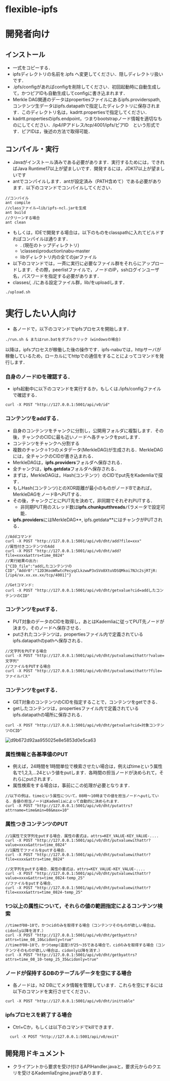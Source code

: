 # flexible-ipfs
# 開発者向け
## インストール
- 一式をコピーする．
- ipfsディレクトリの名前を.ipfs へ変更してください．隠しディレクトリ扱いです．
- .ipfs/configがあればconfigを削除してください．初回起動時に自動生成して，かつピアIDも自動生成してconfigに書き込まれます．
- Merkle DAG関連のデータはpropertiesファイルにあるipfs.providerspath, コンテンツ生データはipfs.datapathで指定したディレクトリに保存されます．このディレクトリ名は，kadrtt.propertiesで指定してください．
- kadrtt.propertiesのipfs.endpoint，つまりbootstrapノード情報を適切なものにしてください．/ip4/IPアドレス/tcp/4001/ipfs/ピアID　という形式です．ピアIDは，後述の方法で取得可能．
## コンパイル・実行
- Javaがインストール済みである必要があります．実行するためには，できればJava Runtime17以上が望ましいです．開発するには，JDK17以上が望ましいです
- antでコンパイルします．antが設定済み（PATH含めて）である必要があります．以下のコマンドでコンパイルしてください．
~~~
//コンパイル
ant compile
//classファイル→lib/ipfs-ncl.jarを生成
ant build
//クリーンする場合
ant clean
~~~
- もしくは，IDEで開発する場合は，以下のものをclasspathに入れてビルドすればコンパイルは通ります．
  - . (現在のトップディレクトリ)
  - \classes\production\nabu-master
  - libディレクトリ内の全てのjarファイル
- 以下のコマンドでは，一斉に実行に必要なファイル群をそれらにアップロードします．その際，peerlistファイルで，ノードのIP，sshログインユーザ名，パスワードを指定する必要があります．
- classes/, ./にある設定ファイル群，lib/をuploadします．
~~~
./upload.sh
~~~
# 実行したい人向け
- 各ノードで，以下のコマンドでipfsプロセスを開始します．
~~~
./run.sh & またはrun.batをダブルクリック（windowsの場合)
~~~
以降は，ipfsプロセスが稼働した後の操作です．ipfs-nabuでは，httpサーバが稼働しているため，ローカルにてhttpでの通信をすることによってコマンドを発行します．
### 自身のノードIDを確認する．
- ipfs起動中に以下のコマンドを実行するか，もしくは./ipfs/configファイルで確認する．
~~~
curl -X POST "http://127.0.0.1:5001/api/v0/id"
~~~
### コンテンツをaddする．
- 自身のコンテンツをチャンクに分割し，公開用フォルダに複製します．その後，チャンクのCIDに最も近いノードへ各チャンクをputします．
- コンテンツをチャンクへ分割する
- 複数のチャンク＋1つのメタデータ(MerkleDAG)が生成される．MerkleDAGには，全チャンクのCIDが書き込まれる．
- MerkleDAGは，**ipfs.providers**フォルダへ保存される．
- 全チャンクは，**ipfs.getdata**フォルダへ保存される．
- まずは，MerkleDAGは，Hash(コンテンツ）のCIDでput先をKademliaで探す．
- もしHash(コンテンツ)とのXOR距離が最小のものがノードBであれば，MerkleDAGをノードBへPUTする．
- その後，チャンクごとにPUT先を決めて，非同期でそれぞれPUTする．
  - 非同期PUT用のスレッド数は**ipfs.chunkputthreads**パラメータで設定可能．
- **ipfs.providers**にはMerkleDAG**, ipfs.getdata**にはチャンクがPUTされる．
~~~
//Addコマンド
curl -X POST "http://127.0.0.1:5001/api/v0/dht/add?file=xxx"
//属性付きコンテンツのAdd
curl -X POST "http://127.0.0.1:5001/api/v0/dht/add?file=xxxx&attrs=time_0824"
//実行結果の出力: 
{"CID_file":"addしたコンテンツのCID","Addr0":"12D3KooWRwtcPecyqCLkzwwP3xSVo8XtuVDSQMkoi7NJc2sjRTjR: [/ip4/xx.xx.xx.xx/tcp/4001]"}

//Getコマンド:
curl -X POST "http://127.0.0.1:5001/api/v0/dht/getvalue?cid=addしたコンテンツのCID"
~~~
### コンテンツをputする．
- PUT対象のデータのCIDを取得し，あとはKademliaに従ってPUT先ノードが決まり，そのノードへ保存させる．
- putされたコンテンツは，propertiesファイル内で定義されているipfs.datapathのpathへ保存される．
~~~
//文字列をPUTする場合
curl -X POST "http://127.0.0.1:5001/api/v0/dht/putvaluewithattr?value=文字列"
//ファイルをPUTする場合
curl -X POST "http://127.0.0.1:5001/api/v0/dht/putvaluewithattr?file=ファイルパス"
~~~
### コンテンツをgetする．
- GET対象のコンテンツのCIDを指定することで，コンテンツをgetできる．
- getしたコンテンツは，propertiesファイル内で定義されているipfs.datapathの場所に保存される．
~~~
curl -X POST "http://127.0.0.1:5001/api/v0/dht/getvalue?cid=対象コンテンツのCID"
~~~
![d9b672d92aa955025e8e5853d0e5ca63](https://github.com/ncl-teu/flexible-ipfs/assets/4952618/3bcd9b63-8ec9-414a-9f6b-b57bebce2479)

### 属性情報と各基準値のPUT
- 例えば，24時間を1時間単位で検索させたい場合は，例えばtimeという属性名で1,2,3,...24という値をputします．各時間の担当ノードが決められて，それらにputされます．
- 属性検索をする場合は，事前にこの処理が必要となります．
~~~
//以下の例は，timeという属性について，08時～10時までの値を担当ノードへputしている．各値の担当ノードはKademliaによって自動的に決められます．
curl -X POST "http://127.0.0.1:5001/api/v0/dht/putattrs?attrname=time&min=08&max=10"
~~~
### 属性つきコンテンツのPUT
~~~
//1属性で文字列をputする場合．属性の書式は，attrs=KEY_VALUE-KEY_VALUE-....
curl -X POST "http://127.0.0.1:5001/api/v0/dht/putvaluewithattr?value=xxxx&attrs=time_0824"
//1属性でファイルをputする場合．
curl -X POST "http://127.0.0.1:5001/api/v0/dht/putvaluewithattr?file=xxxx&attrs=time_0824"

//文字列をputする場合．属性の書式は，attrs=KEY_VALUE-KEY_VALUE-....
curl -X POST "http://127.0.0.1:5001/api/v0/dht/putvaluewithattr?value=xxxx&attrs=time_0824-temp_25"
//ファイルをputする場合．
curl -X POST "http://127.0.0.1:5001/api/v0/dht/putvaluewithattr?file=xxxx&attrs=time_0824-temp_25"
~~~
### 1つ以上の属性について，それらの値の範囲指定によるコンテンツ検索
~~~
//timeが08~10で，かつcidのみを取得する場合（コンテンツそのものが欲しい場合は，cidonly以降を消す．）
curl -X POST "http://127.0.0.1:5001/api/v0/dht/getbyattrs?attrs=time_08_10&cidonly=true"
//timeが08~10で，かつtemp(温度)が25～35である場合で，cidのみを取得する場合（コンテンツそのものが欲しい場合は，cidonly以降を消す．）
curl -X POST "http://127.0.0.1:5001/api/v0/dht/getbyattrs?attrs=time_08_10-temp_25_35&cidonly=true"
~~~
### ノードが保持するDBのテーブルデータを空にする場合
- 各ノードは，h2 DBにてメタ情報を管理しています．これらを空にするには以下のコマンドを実行させてください．
~~~
curl -X POST "http://127.0.0.1:5001/api/v0/dht/inittable"
~~~
### ipfsプロセスを終了する場合
- Ctrl+Cか，もしくは以下のコマンドでkillできます．
~~~
  curl -X POST "http://127.0.0.1:5001/api/v0/exit"
~~~
## 開発用ドキュメント
- クライアントから要求を受け付けるAPIHandler.javaと，要求元からのクエリを受けるKademliaEngine.javaがあります．

